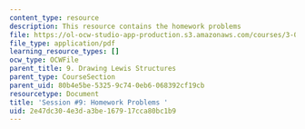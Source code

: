 ```yaml
---
content_type: resource
description: This resource contains the homework problems
file: https://ol-ocw-studio-app-production.s3.amazonaws.com/courses/3-091sc-introduction-to-solid-state-chemistry-fall-2010/2e47dc304e3da3be167917cca80bc1b9_MIT3_091SCF09_hw9.pdf
file_type: application/pdf
learning_resource_types: []
ocw_type: OCWFile
parent_title: 9. Drawing Lewis Structures
parent_type: CourseSection
parent_uid: 80b4e5be-5325-9c74-0eb6-068392cf19cb
resourcetype: Document
title: 'Session #9: Homework Problems '
uid: 2e47dc30-4e3d-a3be-1679-17cca80bc1b9
---
```

